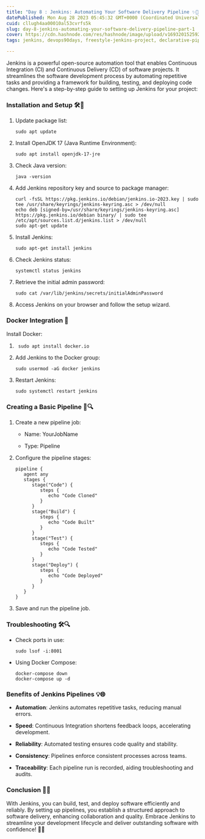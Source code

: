 ```yaml
---
title: "Day 8 : Jenkins: Automating Your Software Delivery Pipeline ✨🚀 Part 1"
datePublished: Mon Aug 28 2023 05:45:32 GMT+0000 (Coordinated Universal Time)
cuid: cllugh4aa00010al53cvrfs5k
slug: day-8-jenkins-automating-your-software-delivery-pipeline-part-1
cover: https://cdn.hashnode.com/res/hashnode/image/upload/v1693201525923/adfb1859-e644-480d-9f83-e5e064dabbc7.png
tags: jenkins, devops90days, freestyle-jenkins-project, declarative-pipeline-jenkins

---
```


Jenkins is a powerful open-source automation tool that enables Continuous Integration (CI) and Continuous Delivery (CD) of software projects. It streamlines the software development process by automating repetitive tasks and providing a framework for building, testing, and deploying code changes. Here's a step-by-step guide to setting up Jenkins for your project:

### **Installation and Setup** 🛠️🔧

1. Update package list:
    
    ```plaintext
    sudo apt update
    ```
    
2. Install OpenJDK 17 (Java Runtime Environment):
    
    ```plaintext
    sudo apt install openjdk-17-jre
    ```
    
3. Check Java version:
    
    ```plaintext
    java -version
    ```
    
4. Add Jenkins repository key and source to package manager:
    
    ```plaintext
    curl -fsSL https://pkg.jenkins.io/debian/jenkins.io-2023.key | sudo tee /usr/share/keyrings/jenkins-keyring.asc > /dev/null
    echo deb [signed-by=/usr/share/keyrings/jenkins-keyring.asc] https://pkg.jenkins.io/debian binary/ | sudo tee /etc/apt/sources.list.d/jenkins.list > /dev/null
    sudo apt-get update
    ```
    
5. Install Jenkins:
    
    ```plaintext
    sudo apt-get install jenkins
    ```
    
6. Check Jenkins status:
    
    ```plaintext
    systemctl status jenkins
    ```
    
7. Retrieve the initial admin password:
    
    ```plaintext
    sudo cat /var/lib/jenkins/secrets/initialAdminPassword
    ```
    
8. Access Jenkins on your browser and follow the setup wizard.
    

### **Docker Integration** 🐳

Install Docker:

1. ```plaintext
    sudo apt install docker.io
    ```
    
2. Add Jenkins to the Docker group:
    
    ```plaintext
    sudo usermod -aG docker jenkins
    ```
    
3. Restart Jenkins:
    
    ```plaintext
    sudo systemctl restart jenkins
    ```
    

### **Creating a Basic Pipeline** 🚀🔍

1. Create a new pipeline job:
    
    * Name: YourJobName
        
    * Type: Pipeline
        
2. Configure the pipeline stages:
    
    ```plaintext
    pipeline {
       agent any
       stages {
          stage("Code") {
             steps {
                echo "Code Cloned"
             }
          }
          stage("Build") {
             steps {
                echo "Code Built"
             }
          }
          stage("Test") {
             steps {
                echo "Code Tested"
             }
          }
          stage("Deploy") {
             steps {
                echo "Code Deployed"
             }
          }
       }
    }
    ```
    
3. Save and run the pipeline job.
    

### **Troubleshooting** 🛠️🔍

* Check ports in use:
    
    ```plaintext
    sudo lsof -i:8001
    ```
    
* Using Docker Compose:
    
    ```plaintext
    docker-compose down
    docker-compose up -d
    ```
    

### **Benefits of Jenkins Pipelines** 💡🌐

* **Automation**: Jenkins automates repetitive tasks, reducing manual errors.
    
* **Speed**: Continuous Integration shortens feedback loops, accelerating development.
    
* **Reliability**: Automated testing ensures code quality and stability.
    
* **Consistency**: Pipelines enforce consistent processes across teams.
    
* **Traceability**: Each pipeline run is recorded, aiding troubleshooting and audits.
    

### **Conclusion** 🎉🚀

With Jenkins, you can build, test, and deploy software efficiently and reliably. By setting up pipelines, you establish a structured approach to software delivery, enhancing collaboration and quality. Embrace Jenkins to streamline your development lifecycle and deliver outstanding software with confidence! 🌟🚀